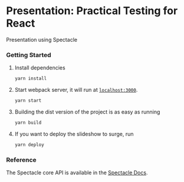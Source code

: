 # Presentation: Practical Testing for React

Presentation using Spectacle

### Getting Started

1. Install dependencies

   ```sh
   yarn install
   ```

2. Start webpack server, it will run at [`localhost:3000`](http://localhost:3000).

   ```sh
   yarn start
   ```

3. Building the dist version of the project is as easy as running

   ```sh
   yarn build
   ```

4. If you want to deploy the slideshow to surge, run

   ```sh
   yarn deploy
   ```

### Reference

The Spectacle core API is available in the [Spectacle Docs](https://github.com/FormidableLabs/spectacle/blob/master/README.md).
